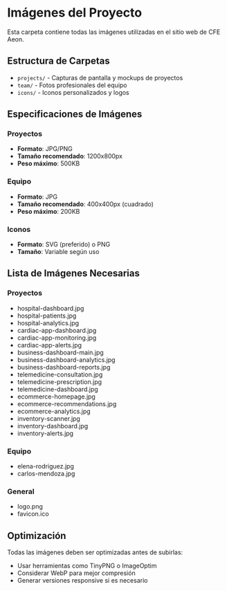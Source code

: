 # Imágenes del Proyecto

Esta carpeta contiene todas las imágenes utilizadas en el sitio web de CFE Aeon.

## Estructura de Carpetas

- `projects/` - Capturas de pantalla y mockups de proyectos
- `team/` - Fotos profesionales del equipo
- `icons/` - Iconos personalizados y logos

## Especificaciones de Imágenes

### Proyectos
- **Formato**: JPG/PNG
- **Tamaño recomendado**: 1200x800px
- **Peso máximo**: 500KB

### Equipo
- **Formato**: JPG
- **Tamaño recomendado**: 400x400px (cuadrado)
- **Peso máximo**: 200KB

### Iconos
- **Formato**: SVG (preferido) o PNG
- **Tamaño**: Variable según uso

## Lista de Imágenes Necesarias

### Proyectos
- hospital-dashboard.jpg
- hospital-patients.jpg
- hospital-analytics.jpg
- cardiac-app-dashboard.jpg
- cardiac-app-monitoring.jpg
- cardiac-app-alerts.jpg
- business-dashboard-main.jpg
- business-dashboard-analytics.jpg
- business-dashboard-reports.jpg
- telemedicine-consultation.jpg
- telemedicine-prescription.jpg
- telemedicine-dashboard.jpg
- ecommerce-homepage.jpg
- ecommerce-recommendations.jpg
- ecommerce-analytics.jpg
- inventory-scanner.jpg
- inventory-dashboard.jpg
- inventory-alerts.jpg

### Equipo
- elena-rodriguez.jpg
- carlos-mendoza.jpg

### General
- logo.png
- favicon.ico

## Optimización

Todas las imágenes deben ser optimizadas antes de subirlas:
- Usar herramientas como TinyPNG o ImageOptim
- Considerar WebP para mejor compresión
- Generar versiones responsive si es necesario
